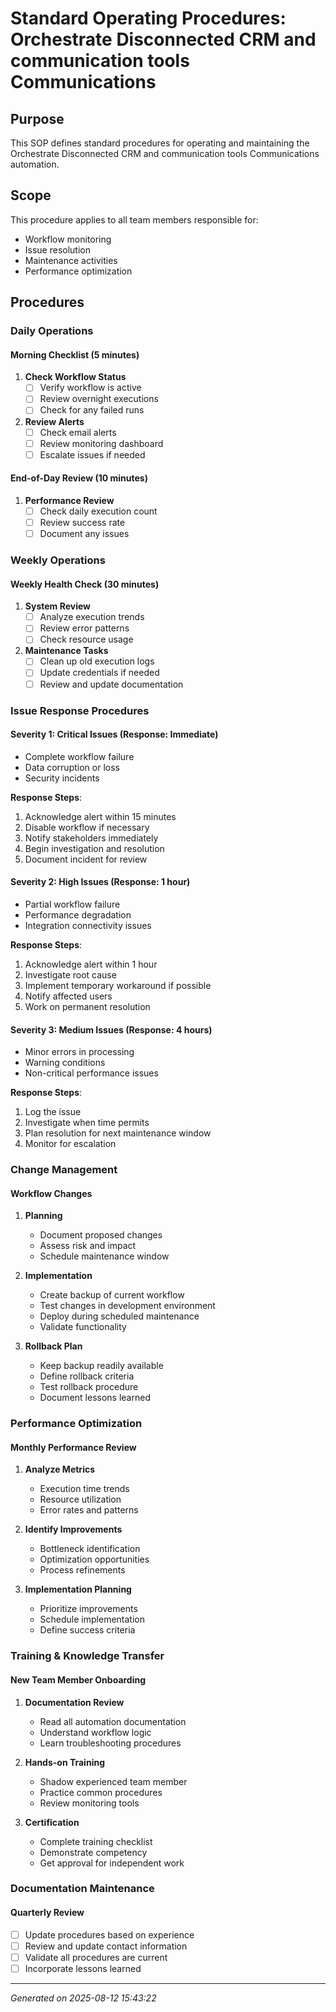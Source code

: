 # Standard Operating Procedures: Orchestrate Disconnected CRM and communication tools Communications

## Purpose

This SOP defines standard procedures for operating and maintaining the Orchestrate Disconnected CRM and communication tools Communications automation.

## Scope

This procedure applies to all team members responsible for:
- Workflow monitoring
- Issue resolution
- Maintenance activities
- Performance optimization

## Procedures

### Daily Operations

#### Morning Checklist (5 minutes)
1. **Check Workflow Status**
   - [ ] Verify workflow is active
   - [ ] Review overnight executions
   - [ ] Check for any failed runs

2. **Review Alerts**
   - [ ] Check email alerts
   - [ ] Review monitoring dashboard
   - [ ] Escalate issues if needed

#### End-of-Day Review (10 minutes)
1. **Performance Review**
   - [ ] Check daily execution count
   - [ ] Review success rate
   - [ ] Document any issues

### Weekly Operations

#### Weekly Health Check (30 minutes)
1. **System Review**
   - [ ] Analyze execution trends
   - [ ] Review error patterns
   - [ ] Check resource usage

2. **Maintenance Tasks**
   - [ ] Clean up old execution logs
   - [ ] Update credentials if needed
   - [ ] Review and update documentation

### Issue Response Procedures

#### Severity 1: Critical Issues (Response: Immediate)
- Complete workflow failure
- Data corruption or loss
- Security incidents

**Response Steps**:
1. Acknowledge alert within 15 minutes
2. Disable workflow if necessary
3. Notify stakeholders immediately
4. Begin investigation and resolution
5. Document incident for review

#### Severity 2: High Issues (Response: 1 hour)
- Partial workflow failure
- Performance degradation
- Integration connectivity issues

**Response Steps**:
1. Acknowledge alert within 1 hour
2. Investigate root cause
3. Implement temporary workaround if possible
4. Notify affected users
5. Work on permanent resolution

#### Severity 3: Medium Issues (Response: 4 hours)
- Minor errors in processing
- Warning conditions
- Non-critical performance issues

**Response Steps**:
1. Log the issue
2. Investigate when time permits
3. Plan resolution for next maintenance window
4. Monitor for escalation

### Change Management

#### Workflow Changes
1. **Planning**
   - Document proposed changes
   - Assess risk and impact
   - Schedule maintenance window

2. **Implementation**
   - Create backup of current workflow
   - Test changes in development environment
   - Deploy during scheduled maintenance
   - Validate functionality

3. **Rollback Plan**
   - Keep backup readily available
   - Define rollback criteria
   - Test rollback procedure
   - Document lessons learned

### Performance Optimization

#### Monthly Performance Review
1. **Analyze Metrics**
   - Execution time trends
   - Resource utilization
   - Error rates and patterns

2. **Identify Improvements**
   - Bottleneck identification
   - Optimization opportunities
   - Process refinements

3. **Implementation Planning**
   - Prioritize improvements
   - Schedule implementation
   - Define success criteria

### Training & Knowledge Transfer

#### New Team Member Onboarding
1. **Documentation Review**
   - Read all automation documentation
   - Understand workflow logic
   - Learn troubleshooting procedures

2. **Hands-on Training**
   - Shadow experienced team member
   - Practice common procedures
   - Review monitoring tools

3. **Certification**
   - Complete training checklist
   - Demonstrate competency
   - Get approval for independent work

### Documentation Maintenance

#### Quarterly Review
- [ ] Update procedures based on experience
- [ ] Review and update contact information
- [ ] Validate all procedures are current
- [ ] Incorporate lessons learned

---
*Generated on 2025-08-12 15:43:22*
